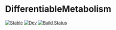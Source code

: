 # DifferentiableMetabolism

[![Stable](https://img.shields.io/badge/docs-stable-blue.svg)](https://stelmo.github.io/DifferentiableMetabolism.jl/stable)
[![Dev](https://img.shields.io/badge/docs-dev-blue.svg)](https://stelmo.github.io/DifferentiableMetabolism.jl/dev)
[![Build Status](https://github.com/stelmo/DifferentiableMetabolism.jl/actions/workflows/CI.yml/badge.svg?branch=master)](https://github.com/stelmo/DifferentiableMetabolism.jl/actions/workflows/CI.yml?query=branch%3Amaster)
